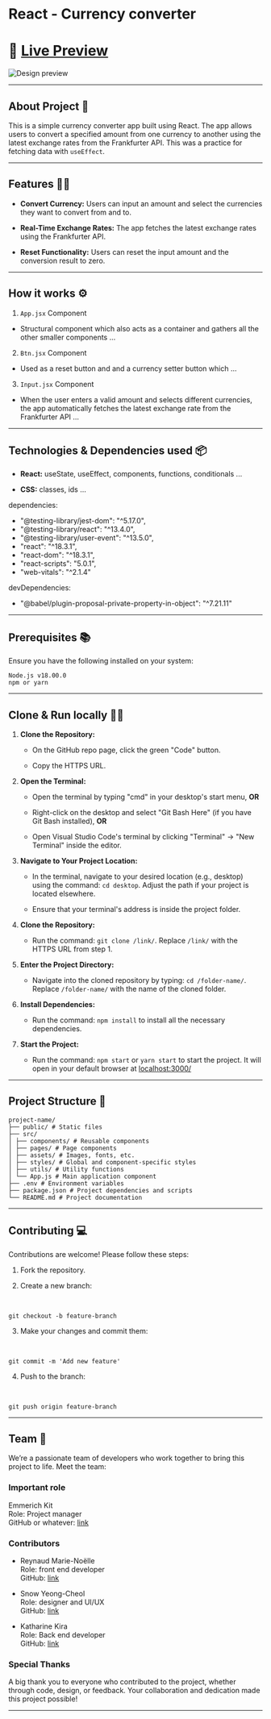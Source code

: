 # React - Currency converter

# 🔗 [Live Preview]()

![Design preview](./example-preview.gif)

---

## About Project 👋

This is a simple currency converter app built using React. The app allows users to convert a specified amount from one currency to another using the latest exchange rates from the Frankfurter API. This was a practice for fetching data with `useEffect`.

---

## Features 👨‍💻

- **Convert Currency:** Users can input an amount and select the currencies they want to convert from and to.

- **Real-Time Exchange Rates:** The app fetches the latest exchange rates using the Frankfurter API.

- **Reset Functionality:** Users can reset the input amount and the conversion result to zero.

---

## How it works ⚙️

1. `App.jsx` Component

- Structural component which also acts as a container and gathers all the other smaller components ...

2. `Btn.jsx` Component

- Used as a reset button and and a currency setter button which ...

3. `Input.jsx` Component

- When the user enters a valid amount and selects different currencies, the app automatically fetches the latest exchange rate from the Frankfurter API ...

---

## Technologies & Dependencies used 📦

- **React:** useState, useEffect, components, functions, conditionals ...

- **CSS:** classes, ids ...

dependencies:

- "@testing-library/jest-dom": "^5.17.0",
- "@testing-library/react": "^13.4.0",
- "@testing-library/user-event": "^13.5.0",
- "react": "^18.3.1",
- "react-dom": "^18.3.1",
- "react-scripts": "5.0.1",
- "web-vitals": "^2.1.4"

devDependencies:

- "@babel/plugin-proposal-private-property-in-object": "^7.21.11"

---

## Prerequisites 📚

Ensure you have the following installed on your system:

    Node.js v18.00.0
    npm or yarn

---

## Clone & Run locally 🏃‍♂️

1. **Clone the Repository:**

   - On the GitHub repo page, click the green "Code" button.

   - Copy the HTTPS URL.

2. **Open the Terminal:**

   - Open the terminal by typing "cmd" in your desktop's start menu, **OR**

   - Right-click on the desktop and select "Git Bash Here" (if you have Git Bash installed), **OR**

   - Open Visual Studio Code's terminal by clicking "Terminal" -> "New Terminal" inside the editor.

3. **Navigate to Your Project Location:**

   - In the terminal, navigate to your desired location (e.g., desktop) using the command: `cd desktop`. Adjust the path if your project is located elsewhere.

   - Ensure that your terminal's address is inside the project folder.

4. **Clone the Repository:**

   - Run the command: `git clone /link/`. Replace `/link/` with the HTTPS URL from step 1.

5. **Enter the Project Directory:**

   - Navigate into the cloned repository by typing: `cd /folder-name/`. Replace `/folder-name/` with the name of the cloned folder.

6. **Install Dependencies:**

   - Run the command: `npm install` to install all the necessary dependencies.

7. **Start the Project:**

   - Run the command: `npm start` or `yarn start` to start the project. It will open in your default browser at [localhost:3000/](http://localhost:3000/)

---

## Project Structure 📂

    project-name/
    ├── public/ # Static files
    ├── src/
    │ ├── components/ # Reusable components
    │ ├── pages/ # Page components
    │ ├── assets/ # Images, fonts, etc.
    │ ├── styles/ # Global and component-specific styles
    │ ├── utils/ # Utility functions
    │ └── App.js # Main application component
    ├── .env # Environment variables
    ├── package.json # Project dependencies and scripts
    └── README.md # Project documentation

---

## Contributing 💻

Contributions are welcome! Please follow these steps:

1. Fork the repository.

2. Create a new branch:

<br>

    git checkout -b feature-branch

3. Make your changes and commit them:

<br>

    git commit -m 'Add new feature'

4. Push to the branch:

<br>

    git push origin feature-branch

---

## Team 🎇

We’re a passionate team of developers who work together to bring this project to life. Meet the team:

### Important role

Emmerich Kit \
Role: Project manager \
GitHub or whatever: [link]()

### Contributors

- Reynaud Marie-Noëlle \
  Role: front end developer \
  GitHub: [link]()

- Snow Yeong-Cheol \
  Role: designer and UI/UX \
  GitHub: [link]()

- Katharine Kira \
  Role: Back end developer \
  GitHub: [link]()

### Special Thanks

A big thank you to everyone who contributed to the project, whether through code, design, or feedback. Your collaboration and dedication made this project possible!

---
